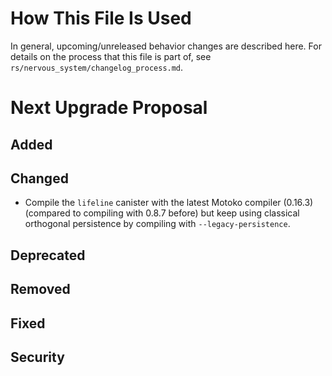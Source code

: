# How This File Is Used

In general, upcoming/unreleased behavior changes are described here. For details
on the process that this file is part of, see
`rs/nervous_system/changelog_process.md`.


# Next Upgrade Proposal

## Added

## Changed
* Compile the `lifeline` canister with the latest Motoko compiler (0.16.3) (compared to compiling with 0.8.7 before)
  but keep using classical orthogonal persistence by compiling with `--legacy-persistence`.

## Deprecated

## Removed

## Fixed

## Security

